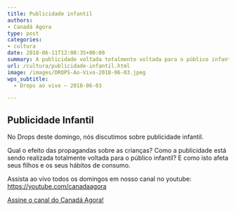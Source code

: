 ```yaml
---
title: Publicidade infantil
authors:
- Canadá Agora
type: post
categories:
- cultura
date: 2018-06-11T12:00:35+00:00
summary: A publicidade voltada totalmente voltada para o público infantil. Qual o efeito sobre as crianças? Como isto afeta seus filhos e os seus hábitos de consumo?
url: /cultura/publicidade-infantil.html
image: /images/DROPS-Ao-Vivo-2018-06-03.jpeg
wps_subtitle:
  - Drops ao vivo – 2018-06-03

---
```

## Publicidade Infantil

No Drops deste domingo, nós discutimos sobre publicidade infantil.

Qual o efeito das propagandas sobre as crianças?
Como a publicidade está sendo realizada totalmente voltada para o público infantil? E como isto afeta seus filhos e os seus hábitos de consumo.

Assista ao vivo todos os domingos em nosso canal no youtube:
<https://youtube.com/canadaagora>

[Assine o canal do Canadá Agora!][1]

 [1]: https://www.youtube.com/canadaagora?sub_confirmation=1
